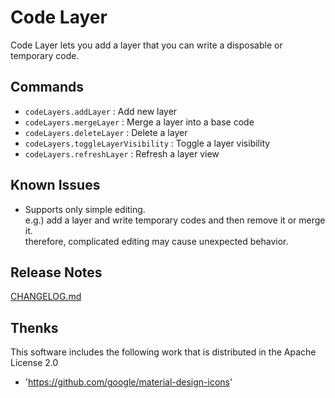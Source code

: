 # Code Layer

Code Layer lets you add a layer that you can write a disposable or temporary code.

## Commands

- `codeLayers.addLayer` : Add new layer
- `codeLayers.mergeLayer` : Merge a layer into a base code
- `codeLayers.deleteLayer` : Delete a layer
- `codeLayers.toggleLayerVisibility` : Toggle a layer visibility
- `codeLayers.refreshLayer` : Refresh a layer view

## Known Issues

- Supports only simple editing.  
    e.g.) add a layer and write temporary codes and then remove it or merge it.  
    therefore, complicated editing may cause unexpected behavior.

## Release Notes

[CHANGELOG.md](/CHANGELOG.md)

## Thenks

This software includes the following work that is distributed in the Apache License 2.0

- 'https://github.com/google/material-design-icons'
